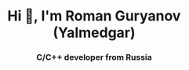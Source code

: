 <h1 align="center">Hi 👋, I'm Roman Guryanov (YaImedgar)</h1>
<h3 align="center">C/C++ developer from Russia</h3>
<!--
**YaImedgar/YaImedgar** is a ✨ _special_ ✨ repository because its `README.md` (this file) appears on your GitHub profile.

Here are some ideas to get you started:

- 🔭 I’m currently working on ...
- 🌱 I’m currently learning ...
- 👯 I’m looking to collaborate on ...
- 🤔 I’m looking for help with ...
- 💬 Ask me about ...
- 📫 How to reach me: ...
- 😄 Pronouns: ...
- ⚡ Fun fact: ...
-->
